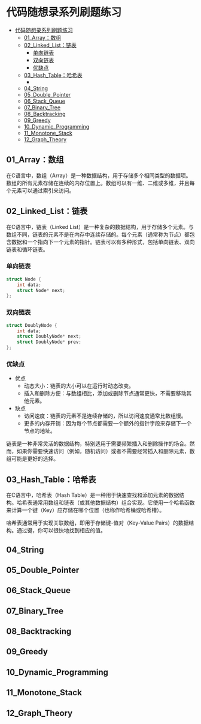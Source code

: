 # 代码随想录系列刷题练习

- [代码随想录系列刷题练习](#代码随想录系列刷题练习)
  - [01\_Array：数组](#01_array数组)
  - [02\_Linked\_List：链表](#02_linked_list链表)
    - [单向链表](#单向链表)
    - [双向链表](#双向链表)
    - [优缺点](#优缺点)
  - [03\_Hash\_Table：哈希表](#03_hash_table哈希表)
    - [](#)
  - [04\_String](#04_string)
  - [05\_Double\_Pointer](#05_double_pointer)
  - [06\_Stack\_Queue](#06_stack_queue)
  - [07\_Binary\_Tree](#07_binary_tree)
  - [08\_Backtracking](#08_backtracking)
  - [09\_Greedy](#09_greedy)
  - [10\_Dynamic\_Programming](#10_dynamic_programming)
  - [11\_Monotone\_Stack](#11_monotone_stack)
  - [12\_Graph\_Theory](#12_graph_theory)


<!-- 数组 -->
## 01_Array：数组
在C语言中，数组（Array）是一种数据结构，用于存储多个相同类型的数据项。数组的所有元素存储在连续的内存位置上。数组可以有一维、二维或多维，并且每个元素可以通过索引来访问。

<!-- 链表 -->
## 02_Linked_List：链表
在C语言中，链表（Linked List）是一种复杂的数据结构，用于存储多个元素。与数组不同，链表的元素不是在内存中连续存储的。每个元素（通常称为节点）都包含数据和一个指向下一个元素的指针。链表可以有多种形式，包括单向链表、双向链表和循环链表。
### 单向链表
```c
struct Node {
    int data;
    struct Node* next;
};
```
### 双向链表
```c
struct DoublyNode {
    int data;
    struct DoublyNode* next;
    struct DoublyNode* prev;
};

```
### 优缺点
- 优点
    - 动态大小：链表的大小可以在运行时动态改变。
    - 插入和删除方便：与数组相比，添加或删除节点通常更快，不需要移动其他元素。
- 缺点
    - 访问速度：链表的元素不是连续存储的，所以访问速度通常比数组慢。
    - 更多的内存开销：因为每个节点都需要一个额外的指针字段来存储下一个节点的地址。

链表是一种非常灵活的数据结构，特别适用于需要频繁插入和删除操作的场合。然而，如果你需要快速访问（例如，随机访问）或者不需要经常插入和删除元素，数组可能是更好的选择。

<!-- 哈希表 -->
## 03_Hash_Table：哈希表
在C语言中，哈希表（Hash Table）是一种用于快速查找和添加元素的数据结构。哈希表通常用数组和链表（或其他数据结构）组合实现。它使用一个哈希函数来计算一个键（Key）应存储在哪个位置（也称作哈希桶或哈希槽）。

哈希表通常用于实现关联数组，即用于存储键-值对（Key-Value Pairs）的数据结构。通过键，你可以很快地找到相应的值。

###


<!-- 字符串 -->
## 04_String


<!-- 双指针 -->
## 05_Double_Pointer


<!-- 栈和队列 -->
## 06_Stack_Queue

<!-- 二叉树 -->
## 07_Binary_Tree

<!-- 回溯算法 -->
## 08_Backtracking

<!-- 贪心算法 -->
## 09_Greedy

<!-- 动态规划算法 -->
## 10_Dynamic_Programming

<!-- 单调栈 -->
## 11_Monotone_Stack

<!-- 图论 -->
## 12_Graph_Theory
